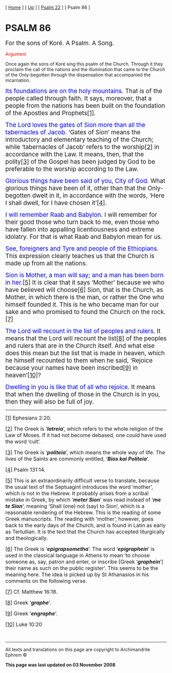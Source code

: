 \[ [Home](index.md) \] \[ [Up](psalm_commentary.md) \] \[ [Psalm 22](psalm_22.md) \] \[ Psalm 86 \]

<span style="color:red"></span>

PSALM 86
========

<span style="font-size:14.0pt;mso-bidi-font-size:12.0pt">For the sons of Koré. A Psalm. A Song.</span>

<span style="mso-bidi-font-size: 12.0pt; color: red; font-style: normal">Argument</span><span style="font-size:14.0pt;mso-bidi-font-size:12.0pt;color:red;
font-style:normal"></span>

Once again the sons of Koré sing this psalm of the Church. Through it they proclaim the call of the nations and the illumination that came to the Church of the Only-begotten through the dispensation that accompanied the incarnation.

<span style="font-size:14.0pt;
mso-bidi-font-size:12.0pt;color:blue">Its foundations are on the holy mountains</span><span style="font-size:14.0pt;mso-bidi-font-size:12.0pt">. That is of the people called through faith. It says, moreover, that a people from the nations has been built on the foundation of the Apostles and Prophets<a href="#_ftn1" id="_ftnref1"><span class="MsoFootnoteReference" style="mso-special-character:footnote">[1]</span></a>.</span>

<span style="font-size:14.0pt;
mso-bidi-font-size:12.0pt;color:blue">The Lord loves the gates of Sion more than all the tabernacles of Jacob</span><span style="font-size:14.0pt;
mso-bidi-font-size:12.0pt">. ‘Gates of Sion’ means the introductory and elementary teaching of the Church; while ‘tabernacles of Jacob’ refers to the worship<a href="#_ftn2" id="_ftnref2"><span class="MsoFootnoteReference" style="mso-special-character:footnote">[2]</span></a> in accordance with the Law. It means, then, that the polity<a href="#_ftn3" id="_ftnref3"><span class="MsoFootnoteReference" style="mso-special-character:footnote">[3]</span></a> of the Gospel has been judged by God to be preferable to the worship according to the Law.</span>

<span style="font-size:14.0pt;
mso-bidi-font-size:12.0pt;color:blue">Glorious things have been said of you, City of God</span><span style="font-size:14.0pt;mso-bidi-font-size:12.0pt">. What glorious things have been of it, other than that the Only-begotten dwelt in it, in accordance with the words, ‘Here I shall dwell, for I have chosen it’<a href="#_ftn4" id="_ftnref4"><span class="MsoFootnoteReference" style="mso-special-character:footnote">[4]</span></a>.</span>

<span style="font-size:14.0pt;
mso-bidi-font-size:12.0pt;color:blue">I will remember Raab and Babylon</span><span style="font-size:14.0pt;mso-bidi-font-size:12.0pt">. I will remember for their good those who turn back to me, even those who have fallen into appalling licentiousness and extreme idolatry. For that is what Raab and Babylon mean for us.</span>

<span style="font-size:14.0pt;
mso-bidi-font-size:12.0pt;color:blue">See, foreigners and Tyre and people of the Ethiopians</span><span style="font-size:14.0pt;mso-bidi-font-size:12.0pt">. This expression clearly teaches us that the Church is made up from all the nations.</span>

<span style="font-size:14.0pt;
mso-bidi-font-size:12.0pt;color:blue">Sion is Mother, a man will say; and a man has been born in her</span><span style="font-size:14.0pt;mso-bidi-font-size:
12.0pt">.<a href="#_ftn5" id="_ftnref5"><span class="MsoFootnoteReference" style="mso-special-character:footnote">[5]</span></a> It is clear that it says ‘Mother’ because we who have believed will choose<a href="#_ftn6" id="_ftnref6"><span class="MsoFootnoteReference" style="mso-special-character:footnote">[6]</span></a> Sion, that is the Church, as Mother, in which there is the man, or rather the One who himself founded it. This is he who became man for our sake and who promised to found the Church on the rock.<a href="#_ftn7" id="_ftnref7"><span class="MsoFootnoteReference" style="mso-special-character:footnote">[7]</span></a></span>

<span style="font-size:14.0pt;
mso-bidi-font-size:12.0pt;color:blue">The Lord will recount in the list of peoples and rulers</span><span style="font-size:14.0pt;mso-bidi-font-size:12.0pt">. It means that the Lord will recount the list<a href="#_ftn8" id="_ftnref8"><span class="MsoFootnoteReference" style="mso-special-character:footnote">[8]</span></a> of the peoples and rulers that are in the Church itself. And what else does this mean but the list that is made in heaven, which he himself recounted to them when he said, ‘Rejoice because your names have been inscribed<a href="#_ftn9" id="_ftnref9"><span class="MsoFootnoteReference" style="mso-special-character:footnote">[9]</span></a> in heaven’<a href="#_ftn10" id="_ftnref10"><span class="MsoFootnoteReference" style="mso-special-character:
footnote">[10]</span></a>?</span>

<span style="font-size:14.0pt;
mso-bidi-font-size:12.0pt;color:blue">Dwelling in you is like that of all who rejoice</span><span style="font-size:14.0pt;mso-bidi-font-size:12.0pt">. It means that when the dwelling of those in the Church is in you, then they will also be full of joy.</span>

------------------------------------------------------------------------

<a href="#_ftnref1" id="_ftn1"><span class="MsoFootnoteReference" style="mso-special-character: footnote; font-size: 12.0pt; mso-bidi-font-size: 10.0pt">[1]</span></a><span style="font-size:12.0pt;mso-bidi-font-size:10.0pt"> Ephesians 2:20.</span>

<a href="#_ftnref2" id="_ftn2"><span class="MsoFootnoteReference" style="mso-special-character: footnote; font-size: 12.0pt; mso-bidi-font-size: 10.0pt">[2]</span></a><span style="font-size:12.0pt;mso-bidi-font-size:10.0pt"> The Greek is ‘***latreia***’, which refers to the whole religion of the Law of Moses. If it had not become debased, one could have used the word ‘cult’.</span>

<a href="#_ftnref3" id="_ftn3"><span class="MsoFootnoteReference" style="mso-special-character: footnote; font-size: 12.0pt; mso-bidi-font-size: 10.0pt">[3]</span></a><span style="font-size:12.0pt;mso-bidi-font-size:10.0pt"> The Greek is ‘***politeia***’, which means the whole way of life. The lives of the Saints are commonly entitled, ‘***Bios kai Politeia***’.</span>

<a href="#_ftnref4" id="_ftn4"><span class="MsoFootnoteReference" style="mso-special-character: footnote; font-size: 12.0pt; mso-bidi-font-size: 10.0pt">[4]</span></a><span style="font-size:12.0pt;mso-bidi-font-size:10.0pt"> Psalm 131:14.</span>

<a href="#_ftnref5" id="_ftn5"><span class="MsoFootnoteReference" style="mso-special-character: footnote; font-size: 12.0pt; mso-bidi-font-size: 10.0pt">[5]</span></a><span style="font-size:12.0pt;mso-bidi-font-size:10.0pt"> This is an extraordinarily difficult verse to translate, because the usual text of the Septuagint introduces the word ‘mother’, which is not in the Hebrew. It probably arises from a scribal mistake in Greek, by which ‘***meter Sion***’ was read instead of ‘***me te Sion***’, meaning ‘Shall (one) not (say) to Sion’, which is a reasonable rendering of the Hebrew. This is the reading of some Greek manuscripts. The reading with ‘mother’, however, goes back to the early days of the Church, and is found in Latin as early as Tertullian. It is the text that the Church has accepted liturgically and theologically.</span>

<a href="#_ftnref6" id="_ftn6"><span class="MsoFootnoteReference" style="mso-special-character: footnote; font-size: 12.0pt; mso-bidi-font-size: 10.0pt">[6]</span></a><span style="font-size:12.0pt;mso-bidi-font-size:10.0pt"> The Greek is ‘***epigrapsometha***’. The word ‘***epigraphein***’ is used in the classical language in Athens to mean ‘to choose someone as, say, patron and enter, or inscribe \[Greek ‘***graphein***’\] their name as such on the public register’. This seems to be the meaning here. The idea is picked up by St Athanasios in his comments on the following verse.</span>

<a href="#_ftnref7" id="_ftn7"><span class="MsoFootnoteReference" style="mso-special-character: footnote; font-size: 12.0pt; mso-bidi-font-size: 10.0pt">[7]</span></a><span style="font-size:12.0pt;mso-bidi-font-size:10.0pt"> Cf. Matthew 16:18.</span>

<a href="#_ftnref8" id="_ftn8"><span class="MsoFootnoteReference" style="mso-special-character: footnote; font-size: 12.0pt; mso-bidi-font-size: 10.0pt">[8]</span></a><span style="font-size:12.0pt;mso-bidi-font-size:10.0pt"> Greek ‘***graphe***’.</span>

<a href="#_ftnref9" id="_ftn9"><span class="MsoFootnoteReference" style="mso-special-character: footnote; font-size: 12.0pt; mso-bidi-font-size: 10.0pt">[9]</span></a><span style="font-size:12.0pt;mso-bidi-font-size:10.0pt"> Greek ‘***engraphe***’.</span>

<a href="#_ftnref10" id="_ftn10"><span class="MsoFootnoteReference" style="mso-special-character: footnote; font-size: 12.0pt; mso-bidi-font-size: 10.0pt">[10]</span></a><span style="font-size:12.0pt;mso-bidi-font-size:10.0pt"> Luke 10:20</span>

 

------------------------------------------------------------------------

All texts and translations on this page are copyright to
Archimandrite Ephrem ©

**This page was last updated on 03 November 2008**
